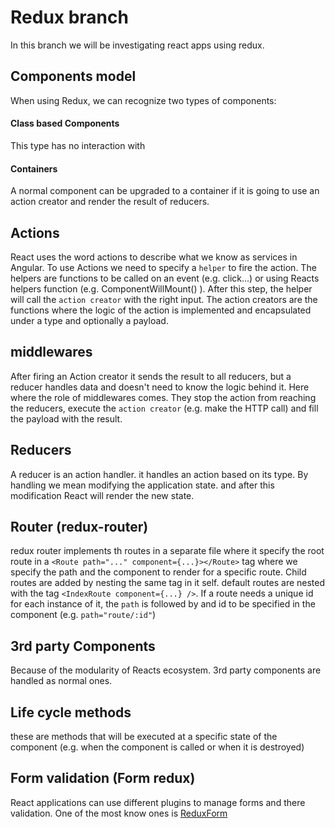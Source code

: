# Redux branch
In this branch we will be investigating react apps using redux.

## Components model
When using Redux, we can recognize two types of components:
#### Class based Components
This type has no interaction with 
#### Containers
A normal component can be upgraded to a container if it is going to use an action creator and render the result of reducers.
## Actions
React uses the word actions to describe what we know as services in Angular. To use Actions we need to specify a ```helper``` to fire the action. 
The helpers are functions to be called on an event (e.g. click...) or using Reacts helpers function (e.g. ComponentWillMount() ). 
After this step, the helper will call the `action creator` with the right input. 
The action creators are the functions where the logic of the action is implemented and encapsulated under a type and optionally a payload.
## middlewares
After firing an Action creator it sends the result to all reducers, but a reducer handles data and doesn't need to know the logic behind it. 
Here where the role of middlewares comes. 
They stop the action from reaching the reducers, execute the `action creator` (e.g. make the HTTP call) and fill the payload with the result. 
## Reducers
A reducer is an action handler. it handles an action based on its type.
By handling we mean modifying the application state. and after this modification React will render the new state.
## Router (redux-router)
redux router implements th routes in a separate file where it specify the root route in a ```<Route path="..." component={...}></Route>``` tag where we specify the path and the component to render for a specific route.
Child routes are added by nesting the same tag in it self. default routes are nested with the tag ```<IndexRoute component={...} />```. 
If a route needs a unique id for each instance of it, the ```path``` is followed by and id to be specified in the component (e.g. ```path="route/:id"```)
## 3rd party Components
Because of the modularity of Reacts ecosystem. 3rd party components are handled as normal ones.
## Life cycle methods
these are methods that will be executed at a specific state of the component (e.g. when the component is called or when it is destroyed)
## Form validation (Form redux)
React applications can use different plugins to manage forms and there validation. One of the most know ones is [ReduxForm](https://github.com/erikras/redux-form)
